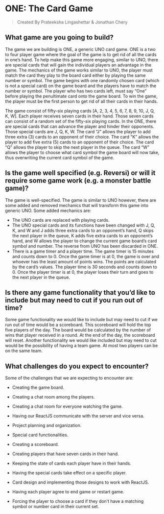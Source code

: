 


# ONE: The Card Game
>Created By Prateeksha Lingashettar & Jonathan Chery

## What game are you going to build?
The game we are building is ONE, a generic UNO card game. ONE is a two to four player game where the goal of the game is to get rid of all the cards in one’s hand. To help make this game more engaging, similar to UNO, there are special cards that will gain the individual players an advantage in the game. The mechanics of the game works similar to UNO, the player must match the card they play to the board card either by playing the same number or symbol. The game begins with one randomly chosen card (which is not a special card) on the game board and the players have to match the number or symbol. The player who has two cards left, must say “One” before playing the penultimate card onto the game board. To win the game, the player must be the first person to get rid of all their cards in their hands. 

 The game consist of fifty-six playing cards [A, 2, 3, 4, 5, 6, 7, 8, 9, 10, J, Q, K, W]. Each player receives seven cards in their hand. Those seven cards can consist of a random set of the fifty-six playing cards. In the ONE, there are special cards that can advance the player and hinder their opponents. Those special cards are J, Q, K, W. The card “J” allows the player to add three extra (3) cards to an opponent of their choice. The card “K” allows the player to add five extra (5) cards to an opponent of their choice. The card “Q” allows the player to skip the next player in the queue. The card “W” allows the player to choose what card symbol the game board will now take, thus overwriting the current card symbol of the game. 

## Is the game well specified (e.g. Reversi) or will it require some game work (e.g. a monster battle game)?

The game is well-specified. The game is similar to UNO however, there are some added and removed mechanics that will transform this game into generic UNO. Some added mechanics are:

- The UNO cards are replaced with playing cards.
- The UNO special cards and its functions have been changed with J, Q, K, and W and J adds three extra cards to an opponent’s hand, Q skips the next player in the queue, K adds five extra cards to an opponent’s hand, and W allows the player to change the current game board’s card symbol and number. The reverse from UNO has been discarded in ONE.
- There is a game timer and a player time. The game timer is 15 minutes and counts down to 0. Once the game timer is at 0, the game is over and whoever has the least amount of points wins. The points are calculated by the card’s values. The player time is 30 seconds and counts down to 0. Once the player timer is at 0, the player loses their turn and goes to the next player in the queue. 


## Is there any game functionality that you’d like to include but may need to cut if you run out of time?

Some game functionality we would like to include but may need to cut if we run out of time would be a scoreboard. This scoreboard will hold the top five players of the day. The board would be calculated by the number of wins that player received in a round. At the end of the day, the scoreboard will reset. Another functionality we would like included but may need to cut would be the possibility of having a team game. At most two players can be on the same team.

## What challenges do you expect to encounter?

Some of the challenges that we are expecting to encounter are:

-   Creating the game board.
    
-   Creating a chat room among the players.
    
-   Creating a chat room for everyone watching the game.
    
-   Having our ReactJS communicate with the server and vice versa.
    
-   Project planning and organization.
    
-   Special card functionalities.
    
-   Creating a scoreboard.
    
-   Creating players that have seven cards in their hand.
    
-   Keeping the state of cards each player have in their hands.
    
-   Having the special cards take effect on a specific player.
    
-   Card design and implementing those designs to work with ReactJS.
    
-   Having each player agree to end game or restart game.

- Forcing the player to choose a card if they don’t have a matching symbol or number card in their current set.
